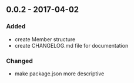 ## 0.0.2 - 2017-04-02
### Added
- create Member structure
- create CHANGELOG.md file for documentation

### Changed
- make package.json more descriptive
